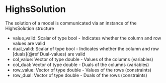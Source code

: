 # HighsSolution

The solution of a model is communicated via an instance of the HighsSolution structure

- value\_valid: Scalar of type bool - Indicates whether the column and row values are valid
- dual\_valid: Scalar of type bool - Indicates whether the column and row [duals](@ref Dual-values) are valid
- col\_value: Vector of type double - Values of the columns (variables)
- col\_dual: Vector of type double - Duals of the columns (variables)
- row\_value: Vector of type double - Values of the rows (constraints)
- row\_dual: Vector of type double - Duals of the rows (constraints)

